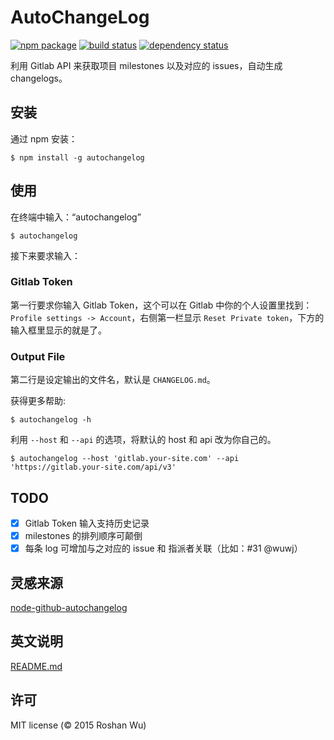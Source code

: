 AutoChangeLog
===

[![npm package](https://img.shields.io/npm/v/autochangelog.svg?style=flat-square)](https://www.npmjs.org/package/autochangelog)
[![build status](https://img.shields.io/travis/roshanca/gitlab-autochangelog/master.svg?style=flat-square)](https://travis-ci.org/roshanca/gitlab-autochangelog)
[![dependency status](https://img.shields.io/david/roshanca/gitlab-autochangelog.svg?style=flat-square)](https://david-dm.org/roshanca/gitlab-autochangelog)

利用 Gitlab API 来获取项目 milestones 以及对应的 issues，自动生成 changelogs。

安装
-------

通过 npm 安装：

```
$ npm install -g autochangelog
```

使用
-------

在终端中输入：“autochangelog”

```
$ autochangelog
```

接下来要求输入：

### Gitlab Token

第一行要求你输入 Gitlab Token，这个可以在 Gitlab 中你的个人设置里找到：`Profile settings -> Account`，右侧第一栏显示 `Reset Private token`，下方的输入框里显示的就是了。

### Output File

第二行是设定输出的文件名，默认是 `CHANGELOG.md`。

获得更多帮助:

```
$ autochangelog -h
```

利用 `--host` 和 `--api` 的选项，将默认的 host 和 api 改为你自己的。

```
$ autochangelog --host 'gitlab.your-site.com' --api 'https://gitlab.your-site.com/api/v3'
```

TODO
-------

- [x] Gitlab Token 输入支持历史记录
- [x] milestones 的排列顺序可颠倒
- [x] 每条 log 可增加与之对应的 issue 和 指派者关联（比如：#31 @wuwj）

灵感来源
-------

[node-github-autochangelog](https://github.com/kaosat-dev/node-github-autochangelog)

英文说明
-------

[README.md](https://github.com/roshanca/gitlab-autochangelog/blob/master/README.md)

许可
-------
MIT license (© 2015 Roshan Wu)
